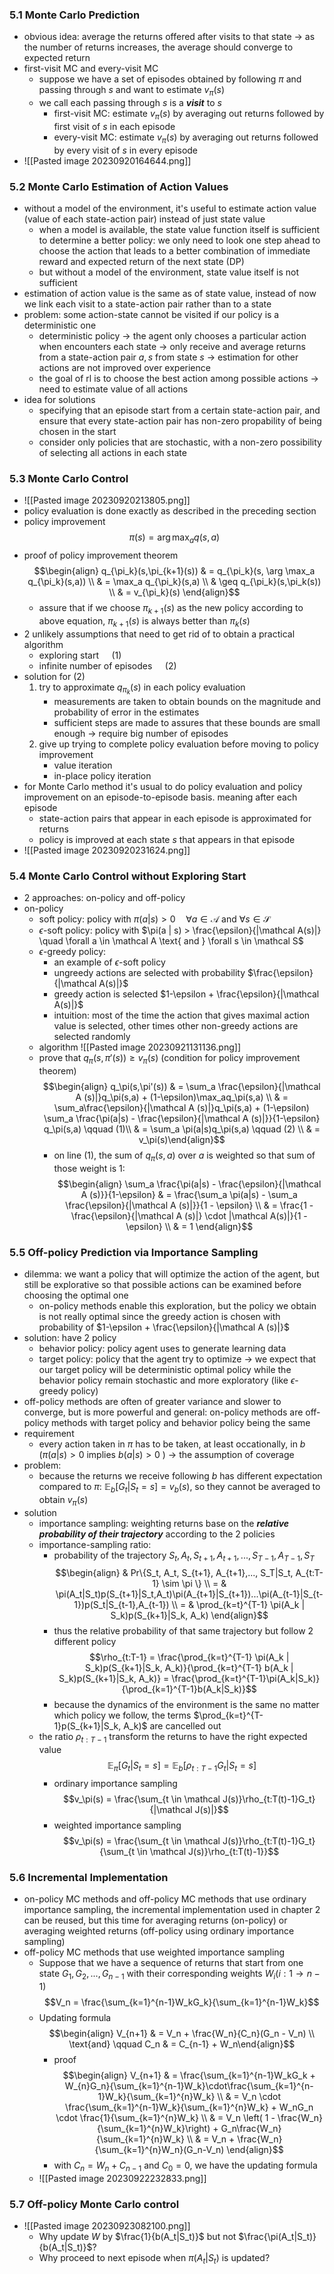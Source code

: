 ### 5.1  Monte Carlo Prediction
- obvious idea: average the returns offered after visits to that state $\rightarrow$ as the number of returns increases, the average should converge to expected return
- first-visit MC and every-visit MC
	- suppose we have a set of episodes obtained by following $\pi$ and passing through $s$ and want to estimate $v_\pi(s)$
	- we call each passing through $s$ is a ***visit*** to $s$
		- first-visit MC: estimate $v_\pi(s)$ by averaging out returns followed by first visit of $s$ in each episode
		- every-visit MC: estimate $v_\pi(s)$ by averaging out returns followed by every visit of $s$ in every episode
- ![[Pasted image 20230920164644.png]]

### 5.2 Monte Carlo Estimation of Action Values
- without a model of the environment, it's useful to estimate action value (value of each state-action pair) instead of just state value
	- when a model is available, the state value function itself is sufficient to determine a better policy: we only need to look one step ahead to choose the action that leads to a better combination of immediate reward and expected return of the next state (DP)
	- but without a model of the environment, state value itself is not sufficient
- estimation of action value is the same as of state value, instead of now we link each visit to a state-action pair rather than to a state
- problem: some action-state cannot be visited if our policy is a deterministic one
	- deterministic policy $\rightarrow$ the agent only chooses a particular action when encounters each state $\rightarrow$ only receive and average returns from a state-action pair $a,s$ from state $s$ $\rightarrow$ estimation for other actions are not improved over experience
	- the goal of rl is to choose the best action among possible actions $\rightarrow$ need to estimate value of all actions
- idea for solutions
	- specifying that an episode start from a certain state-action pair, and ensure that every state-action pair has non-zero propability of being chosen in the start
	- consider only policies that are stochastic, with a non-zero possibility of selecting all actions in each state
### 5.3 Monte Carlo Control
- ![[Pasted image 20230920213805.png]]
- policy evaluation is done exactly as described in the preceding section
- policy improvement $$\pi(s) = \arg \max_a q(s,a)$$
- proof of policy improvement theorem $$\begin{align} q_{\pi_k}(s,\pi_{k+1}(s)) & = q_{\pi_k}(s, \arg \max_a q_{\pi_k}(s,a)) \\ & = \max_a q_{\pi_k}(s,a) \\ & \geq q_{\pi_k}(s,\pi_k(s)) \\ & = v_{\pi_k}(s) \end{align}$$
	- assure that if we choose $\pi_{k+1}(s)$ as the new policy according to above equation, $\pi_{k+1}(s)$ is always better than $\pi_k(s)$
- 2 unlikely assumptions that need to get rid of to obtain a practical algorithm
	- exploring start $\quad (1)$
	- infinite number of episodes $\quad (2)$
- solution for $(2)$
	1. try to approximate $q_{\pi_k}(s)$ in each policy evaluation
		- measurements are taken to obtain bounds on the magnitude and probability of error in the estimates
		- sufficient steps are made to assures that these bounds are small enough
		$\rightarrow$ require big number of episodes
	2. give up trying to complete policy evaluation before moving to policy improvement
		- value iteration
		- in-place policy iteration
- for Monte Carlo method it's usual to do policy evaluation and policy improvement on an episode-to-episode basis. meaning after each episode
	- state-action pairs that appear in each episode is approximated for returns
	- policy is improved at each state $s$ that appears in that episode
- ![[Pasted image 20230920231624.png]]
### 5.4  Monte Carlo Control without Exploring Start
- 2 approaches: on-policy and off-policy
- on-policy
	- soft policy: policy with $\pi(a | s) > 0 \quad \forall a \in \mathcal A \text{ and } \forall s \in \mathcal S$
	- $\epsilon$-soft policy: policy with $\pi(a | s) > \frac{\epsilon}{|\mathcal A(s)|} \quad \forall a \in \mathcal A \text{ and } \forall s \in \mathcal S$
	- $\epsilon$-greedy policy: 
		- an example of $\epsilon$-soft policy
		- ungreedy actions are selected with probability $\frac{\epsilon}{|\mathcal A(s)|}$ 
		- greedy action is selected $1-\epsilon + \frac{\epsilon}{|\mathcal A(s)|}$
		- intuition: most of the time the action that gives maximal action value is selected, other times other non-greedy actions are selected randomly
	- algorithm ![[Pasted image 20230921131136.png]]
	- prove that $q_\pi(s,\pi'(s)) \geq v_\pi(s)$ (condition for policy improvement theorem) $$\begin{align} q_\pi(s,\pi'(s)) & = \sum_a \frac{\epsilon}{|\mathcal A (s)|}q_\pi(s,a) + (1-\epsilon)\max_aq_\pi(s,a) \\ 
	 & = \sum_a\frac{\epsilon}{|\mathcal A (s)|}q_\pi(s,a) + (1-\epsilon) \sum_a \frac{\pi(a|s) - \frac{\epsilon}{|\mathcal A (s)|}}{1-\epsilon} q_\pi(s,a) \qquad (1)\\ 
	 & = \sum_a \pi(a|s)q_\pi(s,a) \qquad (2) \\
	 & = v_\pi(s)\end{align}$$
		 - on line $(1)$, the sum of $q_\pi(s,a)$ over $a$ is weighted so that sum of those weight is 1: $$\begin{align} \sum_a \frac{\pi(a|s) - \frac{\epsilon}{|\mathcal A (s)}}{1-\epsilon} & = \frac{\sum_a \pi(a|s) - \sum_a \frac{\epsilon}{|\mathcal A (s)|}}{1 - \epsilon} \\
		 & = \frac{1 - \frac{\epsilon}{|\mathcal A (s)|} \cdot |\mathcal A(s)|}{1 - \epsilon} \\
		 & =  1
		 \end{align}$$

### 5.5  Off-policy Prediction via Importance Sampling
- dilemma: we want a policy that will optimize the action of the agent, but still be explorative so that possible actions can be examined before choosing the optimal one
	- on-policy methods enable this exploration, but the policy we obtain is not really optimal since the greedy action is chosen with probability of $1-\epsilon + \frac{\epsilon}{|\mathcal A (s)|}$
- solution: have 2 policy
	- behavior policy: policy agent uses to generate learning data
	- target policy: policy that the agent try to optimize
	$\rightarrow$ we expect that our target policy will be deterministic optimal policy while the behavior policy remain stochastic and more exploratory (like $\epsilon$-greedy policy)
- off-policy methods are often of greater variance and slower to converge, but is more powerful and general: on-policy methods are off-policy methods with target policy and behavior policy being the same
- requirement
	- every action taken in $\pi$ has to be taken, at least occationally, in $b$ ($\pi(a|s)>0$ implies $b(a|s)>0$ ) $\rightarrow$ the assumption of coverage
- problem:
	- because the returns we receive following $b$ has different expectation compared to $\pi$: $\mathbb E_b[G_t| S_t = s] = v_b(s)$, so they cannot be averaged to obtain $v_\pi(s)$
- solution
	- importance sampling: weighting returns base on the ***relative probability of their trajectory*** according to the 2 policies
	- importance-sampling ratio: 
		- probability of the trajectory $S_t, A_t, S_{t+1}, A_{t+1}, ..., S_{T-1}, A_{T-1}, S_{T}$ 
	$$\begin{align}
	& Pr\{S_t, A_t, S_{t+1}, A_{t+1},..., S_T|S_t, A_{t:T-1} \sim \pi \} \\
	= & \pi(A_t|S_t)p(S_{t+1}|S_t,A_t)\pi(A_{t+1}|S_{t+1})...\pi(A_{t-1}|S_{t-1})p(S_t|S_{t-1},A_{t-1}) \\
	= & \prod_{k=t}^{T-1} \pi(A_k | S_k)p(S_{k+1}|S_k, A_k)
	\end{align}$$
		- thus the relative probability of that same trajectory but follow 2 different policy $$\rho_{t:T-1} = \frac{\prod_{k=t}^{T-1} \pi(A_k | S_k)p(S_{k+1}|S_k, A_k)}{\prod_{k=t}^{T-1} b(A_k | S_k)p(S_{k+1}|S_k, A_k)} = \frac{\prod_{k=t}^{T-1}\pi(A_k|S_k)}{\prod_{k=1}^{T-1}b(A_k|S_k)}$$
		- because the dynamics of the environment is the same no matter which policy we follow, the terms $\prod_{k=t}^{T-1}p(S_{k+1}|S_k, A_k)$ are cancelled out 
	- the ratio $\rho_{t:T-1}$ transform the returns to have the right expected value $$\mathbb E_\pi[G_t|S_t = s] = \mathbb E_b[\rho_{t:T-1}G_t|S_t=s]$$
		- ordinary importance sampling $$v_\pi(s) = \frac{\sum_{t \in \mathcal J(s)}\rho_{t:T(t)-1}G_t}{|\mathcal J(s)|}$$
		- weighted importance sampling $$v_\pi(s) = \frac{\sum_{t \in \mathcal J(s)}\rho_{t:T(t)-1}G_t}{\sum_{t \in \mathcal J(s)}\rho_{t:T(t)-1}}$$

### 5.6 Incremental Implementation
- on-policy MC methods and off-policy MC methods that use ordinary importance sampling, the incremental implementation used in chapter 2 can be reused, but this time for averaging returns (on-policy) or averaging weighted returns (off-policy using ordinary importance sampling)
- off-policy MC methods that use weighted importance sampling
	- Suppose that we have a sequence of returns that start from one state $G_1, G_2,..., G_{n-1}$ with their corresponding weights $W_i (i: 1 \rightarrow n-1)$ $$V_n = \frac{\sum_{k=1}^{n-1}W_kG_k}{\sum_{k=1}^{n-1}W_k}$$
	- Updating formula $$\begin{align} V_{n+1} & = V_n + \frac{W_n}{C_n}(G_n - V_n) \\
	\text{and} \qquad C_n & = C_{n-1} + W_n\end{align}$$
		- proof $$\begin{align} V_{n+1} & = \frac{\sum_{k=1}^{n-1}W_kG_k + W_{n}G_n}{\sum_{k=1}^{n-1}W_k}\cdot\frac{\sum_{k=1}^{n-1}W_k}{\sum_{k=1}^{n}W_k} \\
		 & = V_n \cdot \frac{\sum_{k=1}^{n-1}W_k}{\sum_{k=1}^{n}W_k}  + W_nG_n \cdot \frac{1}{\sum_{k=1}^{n}W_k} \\
		 & = V_n \left( 1 - \frac{W_n}{\sum_{k=1}^{n}W_k}\right) + G_n\frac{W_n}{\sum_{k=1}^{n}W_k} \\
		 & = V_n + \frac{W_n}{\sum_{k=1}^{n}W_n}(G_n-V_n)
		\end{align}$$
		- with $C_n = W_n + C_{n-1}$ and $C_0 = 0$, we have the updating formula
	- ![[Pasted image 20230922232833.png]]

### 5.7 Off-policy Monte Carlo control
- ![[Pasted image 20230923082100.png]]
	- Why update $W$ by $\frac{1}{b(A_t|S_t)}$ but not $\frac{\pi(A_t|S_t)}{b(A_t|S_t)}$?
	- Why proceed to next episode when $\pi(A_t|S_t)$ is updated? 

